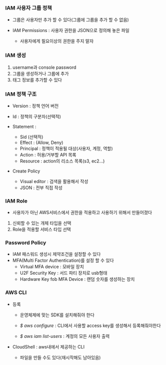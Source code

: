 ### IAM 사용자 그룹 정책
- 그룹은 사용자만 추가 할 수 있다(그룹에 그룹을 추가 할 수 없음)

- IAM Permissions : 사용자 권한을 JSON으로 정의해 놓은 파일
    - 사용자에게 필요이상의 권한을 주지 말자

### IAM 생성
1. username과 console password 
2. 그룹을 생성하거나 그룹에 추가 
3. 태그 정보를 추가할 수 있다

### IAM 정책 구조
- Version : 정책 언어 버전
- Id : 정책의 구분자(선택적)
- Statement : 
    - Sid (선택적)
    - Effect : (Allow, Deny)
    - Principal : 정책이 적용될 대상(사용자, 계정, 역할)
    - Action : 허용/거부할 API 목록
    - Resource : action의 리소스 목록(s3, ec2...)

- Create Policy 
    - Visual editor : 검색을 활용해서 작성
    - JSON : 전부 직접 작성

### IAM Role
- 사용자가 아닌 AWS서비스에서 권한을 적용하고 사용하기 위해서 만들어졌다
1. 신뢰할 수 있는 개체 타입을 선택
2. Role을 적용할 서비스 타입 선택


### Password Policy 
- IAM 패스워드 생성시 제약조건을 설정할 수 있다
- MFA(Multi Factor Authentication)를 설정 할 수 있다
    - Virtual MFA device : 모바일 장치
    - U2F Security Key : 서드 파티 장치로 usb형태
    - Hardware Key fob MFA Device : 랜덤 숫자를 생성하는 장치


### AWS CLI
- 등록
    - 운영체제에 맞는 SDK를 설치해줘야 한다
    - *$ aws configure* : CLI에서 사용할 access key를 생성해서 등록해줘야한다

    - *$ aws iam list-users* : 계정의 모든 사용자 출력

- CloudShell : aws내에서 제공하는 CLI
    - 파일을 만들 수도 있다(재시작해도 남아있음)

